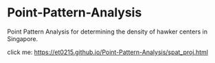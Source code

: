 # Point-Pattern-Analysis
Point Pattern Analysis for determining the density of hawker centers in Singapore.

click me: https://et0215.github.io/Point-Pattern-Analysis/spat_proj.html
